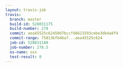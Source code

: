 ```yaml
---
layout: travis-job
travis:
  branch: master
  build-id: 528031175
  build-number: 278
  commit: aea45525c62450d7bccfd6621593cebe3db4a8f4
  commit-range: 75813bfb46a7...aea45525c624
  job-id: 528031180
  job-number: 278.5
  os-name: osx
  test-result: 0
---
```

